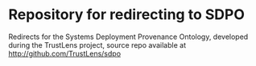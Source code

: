 Repository for redirecting to SDPO
===================

Redirects for the Systems Deployment Provenance Ontology, developed during the TrustLens project, source repo available at http://github.com/TrustLens/sdpo
